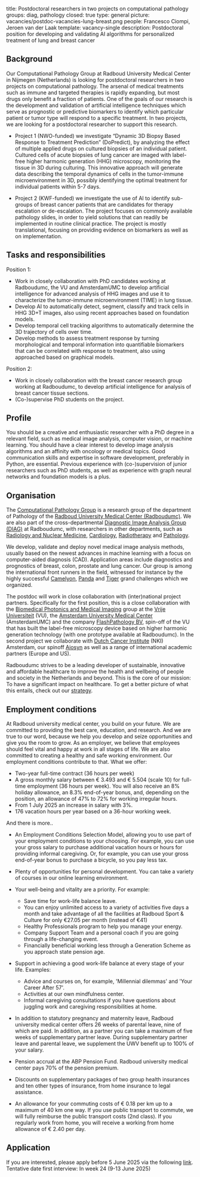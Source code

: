 title: Postdoctoral researchers in two projects on computational pathology
groups: diag, pathology
closed: true
type: general
picture: vacancies/postdoc-vacancies-lung-breast.png
people: Francesco Ciompi, Jeroen van der Laak
template: vacancy-single
description: Postdoctoral position for developing and validating AI algorithms for personalized treatment of lung and breast cancer

## Background
Our Computational Pathology Group at Radboud University Medical Center in Nijmegen (Netherlands) is looking for postdoctoral researchers in two projects on computational pathology.
The arsenal of medical treatments such as immune and targeted therapies is rapidly expanding, but most drugs only benefit a fraction of patients. One of the goals of our research is the development and validation of artificial intelligence techniques which serve as prognostic or predictive biomarkers to identify which particular patient or tumor type will respond to a specific treatment. In two projects, we are looking for a postdoctoral researcher to support this research.

- Project 1 (NWO-funded) we investigate “Dynamic 3D Biopsy Based Response to Treatment Prediction” (DoPredict), by analyzing the effect of multiple applied drugs on cultured biopsies of an individual patient. Cultured cells of acute biopsies of lung cancer are imaged with label-free higher harmonic generation (HHG) microscopy, monitoring the tissue in 3D during culturing. This innovative approach will generate data describing the temporal dynamics of cells in the tumor-immune microenvironment in 3D, possibly identifying the optimal treatment for individual patients within 5-7 days.

- Project 2 (KWF-funded) we investigate the use of AI to identify sub-groups of breast cancer patients that are candidates for therapy escalation or de-escalation. The project focuses on commonly available pathology slides, in order to yield solutions that can readily be implemented in routine clinical practice. The project is mostly translational, focusing on providing evidence on biomarkers as well as on implementation.

## Tasks and responsibilities
Position 1:
- Work in closely collaboration with PhD candidates working at Radboudumc, the VU and AmsterdamUMC to develop artificial intelligence for advanced analysis of HHG images and use it to characterize the tumor-immune microenvironment (TIME) in lung tissue.
- Develop AI to automatically detect, segment, classify and track cells in HHG 3D+T images, also using recent approaches based on foundation models.
- Develop temporal cell tracking algorithms to automatically determine the 3D trajectory of cells over time.
- Develop methods to assess treatment response by turning morphological and temporal information into quantifiable biomarkers that can be correlated with response to treatment, also using approached based on graphical models.

Position 2:
- Work in closely collaboration with the breast cancer research group working at Radboudumc, to develop artificial intelligence for analysis of breast cancer tissue sections.
- (Co-)supervise PhD students on the project.

## Profile
You should be a creative and enthusiastic researcher with a PhD degree in a relevant field, such as medical image analysis, computer vision, or machine learning. You should have a clear interest to develop image analysis algorithms and an affinity with oncology or medical topics. Good communication skills and expertise in software development, preferably in Python, are essential. Previous experience with (co-)supervision of junior researchers such as PhD students, as well as experience with graph neural networks and foundation models is a plus.

## Organisation
The [Computational Pathology Group](https://www.computationalpathologygroup.eu/) is a research group of the department of Pathology of the [Radboud University Medical Center (Radboudumc)](https://www.radboudumc.nl). We are also part of the cross-departmental [Diagnostic Image Analysis Group (DIAG)](https://www.diagnijmegen.nl) at Radboudumc, with researchers in other departments, such as [Radiology and Nuclear Medicine](https://www.radboudumc.nl/afdelingen/radiologie-en-nucleaire-geneeskunde), [Cardiology](https://www.radboudumc.nl/en/research/departments/cardiology), [Radiotherapy](https://www.radboudumc.nl/en/research/departments/radiotherapy) and [Pathology](https://www.radboudumc.nl/afdelingen/pathologie).

We develop, validate and deploy novel medical image analysis methods, usually based on the newest advances in machine learning with a focus on computer-aided diagnosis (CAD). Application areas include diagnostics and prognostics of breast, colon, prostate and lung cancer. Our group is among the international front runners in the field, witnessed for instance by the highly successful [Camelyon](https://camelyon16.grand-challenge.org/), [Panda](https://panda.grand-challenge.org/) and [Tiger](https://tiger.grand-challenge.org/) grand challenges which we organized.

The postdoc will work in close collaboration with (inter)national project partners. Specifically for the first position, this is a close collaboration with the [Biomedical Photonics and Medical Imaging](https://vu.nl/en/about-vu/more-about/biophotonics-medical-imaging2) group at the [Vrije Universiteit](https://vu.nl/nl) (VU), the [Amsterdam University Medical Center](https://www.amc.nl/web/home.htm) (AmsterdamUMC) and the company [FlashPathology BV](https://flashpathology.com), spin-off of the VU that has built the label-free microscopy device based on higher harmonic generation technology (with one prototype available at Radboudumc). 
In the second project we collaborate with [Dutch Cancer Institute](https://www.nki.nl) (NKI) Amsterdam, our spinoff [Aiosyn](https://www.aiosyn.com) as well as a range of international academic partners (Europe and US).

Radboudumc strives to be a leading developer of sustainable, innovative and affordable healthcare to improve the health and wellbeing of people and society in the Netherlands and beyond. This is the core of our mission: To have a significant impact on healthcare. To get a better picture of what this entails, check out our [strategy](https://www.radboudumc.nl/en/about-radboudumc/our-strategy).

## Employment conditions
At Radboud university medical center, you build on your future. We are committed to providing the best care, education, and research. And we are true to our word, because we help you develop and seize opportunities and give you the room to grow. As an employer, we believe that employees should feel vital and happy at work in all stages of life. We are also committed to creating a healthy and safe working environment. Our employment conditions contribute to that. What we offer:

- Two-year full-time contract (36 hours per week)
- A gross monthly salary between € 3.493 and € 5.504 (scale 10) for full-time employment (36 hours per week). You will also receive an 8% holiday allowance, an 8.3% end-of-year bonus, and, depending on the position, an allowance of 47% to 72% for working irregular hours.
- From 1 July 2025 an increase in salary with 3%.
- 176 vacation hours per year based on a 36-hour working week. 

And there is more..

- An Employment Conditions Selection Model, allowing you to use part of your employment conditions to your choosing. For example, you can use your gross salary to purchase additional vacation hours or hours for providing informal caregiving. Or, for example, you can use your gross end-of-year bonus to purchase a bicycle, so you pay less tax.
- Plenty of opportunities for personal development. You can take a variety of courses in our online learning environment. 
- Your well-being and vitality are a priority. For example:
  - Save time for work-life balance leave. 
  - You can enjoy unlimited access to a variety of activities five days a month and take advantage of all the facilities at Radboud Sport & Culture for only €27.05 per month (instead of €41)
  - Healthy Professionals program to help you manage your energy. 
  - Company Support Team and a personal coach if you are going through a life-changing event.
  - Financially beneficial working less through a Generation Scheme as you approach state pension age.

- Support in achieving a good work-life balance at every stage of your life. Examples:
  - Advice and courses on, for example, 'Millennial dilemmas' and 'Your Career After 57'.
  - Activities at our own mindfulness center.
  - Informal caregiving consultations if you have questions about juggling work and caregiving responsibilities at home.

- In addition to statutory pregnancy and maternity leave, Radboud university medical center offers 26 weeks of parental leave, nine of which are paid. In addition, as a partner you can take a maximum of five weeks of supplementary partner leave. During supplementary partner leave and parental leave, we supplement the UWV benefit up to 100% of your salary.
- Pension accrual at the ABP Pension Fund. Radboud university medical center pays 70% of the pension premium. 
- Discounts on supplementary packages of two group health insurances and ten other types of insurance, from home insurance to legal assistance.
- An allowance for your commuting costs of € 0.18 per km up to a maximum of 40 km one way. If you use public transport to commute, we will fully reimburse the public transport costs (2nd class). If you regularly work from home, you will receive a working from home allowance of € 2.40 per day.

## Application
If you are interested, please apply before 5 June 2025 via the following [link](https://www.radboudumc.nl/en/vacancies/156242-postdoctoral-researchers-in-two-projects-on-computational-pathology).
Tentative date first interview: In week 24 (9-13 June 2025)

